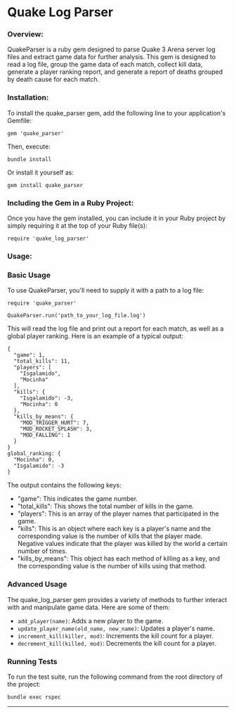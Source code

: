 # **Quake Log Parser**

### **Overview:**
QuakeParser is a ruby gem designed to parse Quake 3 Arena server log files and extract game data for further analysis.
This gem is designed to read a log file, group the game data of each match, collect kill data, generate a player ranking report, and generate a report of deaths grouped by death cause for each match.

### **Installation:**
To install the quake_parser gem, add the following line to your application's Gemfile:
```
gem 'quake_parser'
```
Then, execute:
```
bundle install
```
Or install it yourself as:
```
gem install quake_parser
```

### **Including the Gem in a Ruby Project:**
Once you have the gem installed, you can include it in your Ruby project by simply requiring it at the top of your Ruby file(s):
```
require 'quake_log_parser'
```

### **Usage:**
### Basic Usage
To use QuakeParser, you'll need to supply it with a path to a log file:
```
require 'quake_parser'

QuakeParser.run('path_to_your_log_file.log')
```

This will read the log file and print out a report for each match, as well as a global player ranking. Here is an example of a typical output:

```
{
  "game": 1,
  "total_kills": 11,
  "players": [
    "Isgalamido",
    "Mocinha"
  ],
  "kills": {
    "Isgalamido": -3,
    "Mocinha": 0
  },
  "kills_by_means": {
    "MOD_TRIGGER_HURT": 7,
    "MOD_ROCKET_SPLASH": 3,
    "MOD_FALLING": 1
  }
}
global_ranking: {
  "Mocinha": 0,
  "Isgalamido": -3
}
```

The output contains the following keys:

- "game": This indicates the game number.
- "total_kills": This shows the total number of kills in the game.
- "players": This is an array of the player names that participated in the game.
- "kills": This is an object where each key is a player's name and the corresponding value is the number of kills that the player made. Negative values indicate that the player was killed by the world a certain number of times.
- "kills_by_means": This object has each method of killing as a key, and the corresponding value is the number of kills using that method.

### Advanced Usage
The quake_log_parser gem provides a variety of methods to further interact with and manipulate game data. Here are some of them:

- `add_player(name)`: Adds a new player to the game.
- `update_player_name(old_name, new_name)`: Updates a player's name.
- `increment_kill(killer, mod)`: Increments the kill count for a player.
- `decrement_kill(killed, mod)`: Decrements the kill count for a player.

### Running Tests
To run the test suite, run the following command from the root directory of the project:

```
bundle exec rspec
```
------------------------------------------------------------------------------
